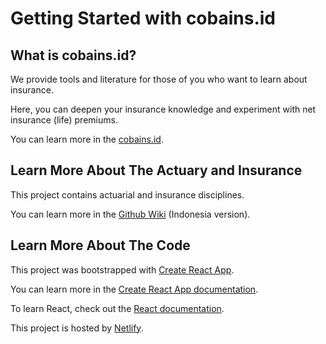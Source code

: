 # Getting Started with cobains.id

## What is cobains.id?

We provide tools and literature for those of you who want to learn about insurance.

Here, you can deepen your insurance knowledge and experiment with net insurance (life) premiums.

You can learn more in the [cobains.id](https://www.cobains.id/).

## Learn More About The Actuary and Insurance

This project contains actuarial and insurance disciplines.

You can learn more in the [Github Wiki](https://github.com/anotherbeef/cobains/wiki) (Indonesia version).

## Learn More About The Code

This project was bootstrapped with [Create React App](https://github.com/facebook/create-react-app).

You can learn more in the [Create React App documentation](https://facebook.github.io/create-react-app/docs/getting-started).

To learn React, check out the [React documentation](https://reactjs.org/).

This project is hosted by [Netlify](https://www.netlify.com/). 
